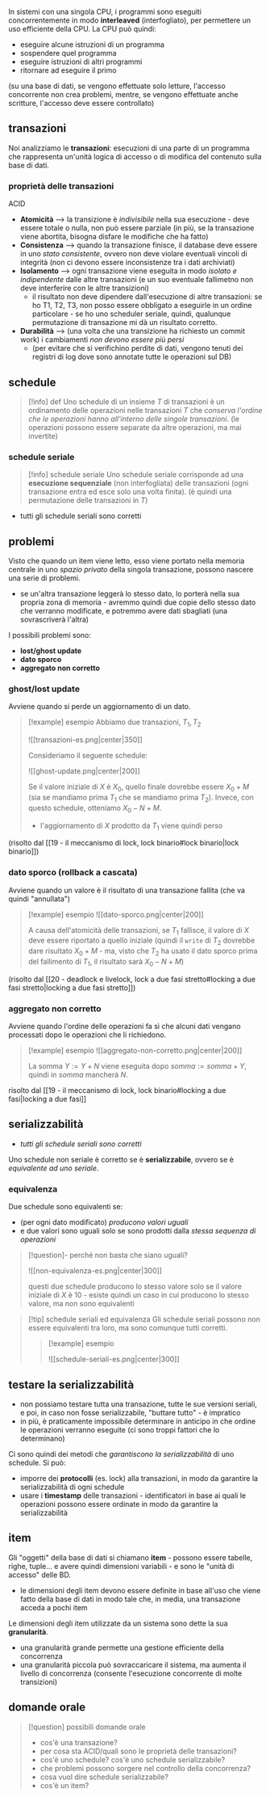 In sistemi con una singola CPU, i programmi sono eseguiti concorrentemente in modo **interleaved** (interfogliato), per permettere un uso efficiente della CPU.
La CPU può quindi:
- eseguire alcune istruzioni di un programma
- sospendere quel programma
- eseguire istruzioni di altri programmi
- ritornare ad eseguire il primo

(su una base di dati, se vengono effettuate solo letture, l'accesso concorrente non crea problemi, mentre, se vengono effettuate anche scritture, l'accesso deve essere controllato)
## transazioni
Noi analizziamo le **transazioni**: esecuzioni di una parte di un programma che rappresenta un'unità logica di accesso o di modifica del contenuto sulla base di dati.
### proprietà delle transazioni
ACID
- **Atomicità** --> la transizione è *indivisibile* nella sua esecuzione - deve essere totale o nulla, non può essere parziale (in più, se la transazione viene abortita, bisogna disfare le modifiche che ha fatto)
- **Consistenza** --> quando la transazione finisce, il database deve essere in uno *stato consistente*, ovvero non deve violare eventuali vincoli di integrità (non ci devono essere inconsistenze tra i dati archiviati)
- **Isolamento** --> ogni transazione viene eseguita in modo *isolato e indipendente* dalle altre transazioni (e un suo eventuale fallimetno non deve interferire con le altre transizioni)
	- il risultato non deve dipendere dall'esecuzione di altre transazioni: se ho T1, T2, T3, non posso essere obbligato a eseguirle in un ordine particolare - se ho uno scheduler seriale, quindi, qualunque permutazione di transazione mi dà un risultato corretto.
- **Durabilità** --> (una volta che una transizione ha richiesto un commit work) i cambiamenti *non devono essere più persi*
	- (per evitare che si verifichino perdite di dati, vengono tenuti dei registri di log dove sono annotate tutte le operazioni sul DB)

## schedule

> [!info] def
> Uno schedule di un insieme $T$ di transazioni è un ordinamento delle operazioni nelle transazioni $T$ che *conserva l'ordine che le operazioni hanno all'interno delle singole transazioni*.
> (le operazioni possono essere separate da altre operazioni, ma mai invertite)

### schedule seriale

> [!info] schedule seriale
> Uno schedule seriale corrisponde ad una **esecuzione sequenziale** (non interfogliata) delle transazioni (ogni transazione entra ed esce solo una volta finita).
> (è quindi una permutazione delle transazioni in $T$)

- tutti gli schedule seriali sono corretti
## problemi
Visto che quando un item viene letto, esso viene portato nella memoria centrale in uno *spazio privato* della singola transazione, possono nascere una serie di problemi.
- se un'altra transazione leggerà lo stesso dato, lo porterà nella sua propria zona di memoria - avremmo quindi due copie dello stesso dato che verranno modificate, e potremmo avere dati sbagliati (una sovrascriverà l'altra)

I possibili problemi sono:
- **lost/ghost update**
- **dato sporco**
- **aggregato non corretto**

### ghost/lost update
Avviene quando si perde un aggiornamento di un dato.

>[!example] esempio
>Abbiamo due transazioni, $T_{1},\,T_{2}$
> 
>![[transazioni-es.png|center|350]]
>
>Consideriamo il seguente schedule:
>
>![[ghost-update.png|center|200]]
>
>Se il valore iniziale di $X$ è $X_{0}$, quello finale dovrebbe essere $X_{0}+M$ (sia se mandiamo prima $T_{1}$ che se mandiamo prima $T_{2}$).
>Invece, con questo schedule, otteniamo $X_{0}-N+M$.
>- l'aggiornamento di $X$ prodotto da $T_{1}$ viene quindi perso

(risolto dal [[19 - il meccanismo di lock, lock binario#lock binario|lock binario]])
### dato sporco (rollback a cascata)
Avviene quando un valore è il risultato di una transazione fallita (che va quindi "annullata")

> [!example] esempio
> ![[dato-sporco.png|center|200]]
>  
> A causa dell'atomicità delle transazioni, se $T_{1}$ fallisce, il valore di $X$ deve essere riportato a quello iniziale (quindi il `write` di $T_{2}$ dovrebbe dare risultato $X_{0}+M$ - ma, visto che $T_{2}$ ha usato il dato sporco prima del fallimento di $T_{1}$, il risultato sarà $X_{0}-N+M$)

(risolto dal [[20 - deadlock e livelock, lock a due fasi stretto#locking a due fasi stretto|locking a due fasi stretto]])
### aggregato non corretto
Avviene quando l'ordine delle operazioni fa sì che alcuni dati vengano processati dopo le operazioni che li richiedono.

>[!example] esempio
>![[aggregato-non-corretto.png|center|200]]
>
> La somma $Y:= Y+N$ viene eseguita dopo $somma := somma + Y$, quindi in $somma$ mancherà $N$.

risolto dal [[19 - il meccanismo di lock, lock binario#locking a due fasi|locking a due fasi]]
## serializzabilità
- *tutti gli schedule seriali sono corretti*

Uno schedule non seriale è corretto se è **serializzabile**, ovvero se è *equivalente ad uno seriale*.

### equivalenza
Due schedule sono equivalenti se:
- (per ogni dato modificato) *producono valori uguali*
- e due valori sono uguali solo se sono prodotti dalla *stessa sequenza di operazioni*

>[!question]- perché non basta che siano uguali?
> 
>![[non-equivalenza-es.png|center|300]]
>
>questi due schedule producono lo stesso valore solo se il valore iniziale di $X$ è 10 - esiste quindi un caso in cui producono lo stesso valore, ma non sono equivalenti
 

>[!tip] schedule seriali ed equivalenza
>Gli schedule seriali possono non essere equivalenti tra loro, ma sono comunque tutti corretti.
>
>>[!example] esempio
>> 
>>![[schedule-seriali-es.png|center|300]]

## testare la serializzabilità
- non possiamo testare tutta una transazione, tutte le sue versioni seriali, e poi, in caso non fosse serializzabile, "buttare tutto" - è impratico
- in più, è praticamente impossibile determinare in anticipo in che ordine le operazioni verranno eseguite (ci sono troppi fattori che lo determinano)

Ci sono quindi dei metodi che *garantiscono la serializzabilità* di uno schedule.
Si può:
- imporre dei **protocolli** (es. lock) alla transazioni, in modo da garantire la serializzabilità di ogni schedule
- usare i **timestamp** delle transazioni - identificatori in base ai quali le operazioni possono essere ordinate in modo da garantire la serializzabilità

## item
Gli "oggetti" della base di dati si chiamano **item** - possono essere tabelle, righe, tuple... e avere quindi dimensioni variabili - e sono le "unità di accesso" delle BD.

- le dimensioni degli item devono essere definite in base all'uso che viene fatto della base di dati in modo tale che, in media, una transazione acceda a pochi item

Le dimensioni degli item utilizzate da un sistema sono dette la sua **granularità**.
- una granularità grande permette una gestione efficiente della concorrenza
- una granularità piccola può sovraccaricare il sistema, ma aumenta il livello di concorrenza (consente l'esecuzione concorrente di molte transizioni)

## domande orale
>[!question] possibili domande orale 
>- cos'è una transazione?
>- per cosa sta ACID/quali sono le proprietà delle transazioni?
>- cos'è uno schedule? cos'è uno schedule serializzabile?
>- che problemi possono sorgere nel controllo della concorrenza?
>- cosa vuol dire schedule serializzabile?
>- cos'è un item?